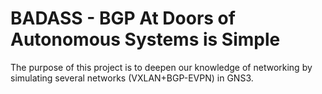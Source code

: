 

# BADASS - BGP At Doors of Autonomous Systems is Simple

The purpose of this project is to deepen our knowledge of networking by simulating several networks (VXLAN+BGP-EVPN) in GNS3.
